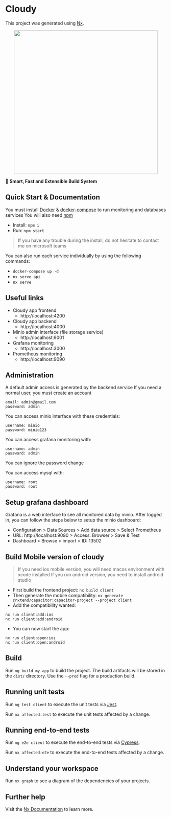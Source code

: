 

# Cloudy

This project was generated using [Nx](https://nx.dev).

<p style="text-align: center;"><img src="https://raw.githubusercontent.com/nrwl/nx/master/images/nx-logo.png" width="450"></p>

🔎 **Smart, Fast and Extensible Build System**

## Quick Start & Documentation

You must install [Docker](https://www.docker.com/products/docker-desktop/) & [docker-compose](https://docs.docker.com/compose/install/) to run monitoring and databases services
You will also need [npm](https://docs.npmjs.com/downloading-and-installing-node-js-and-npm)

- Install: `npm i`
- Run: `npm start`

> If you have any trouble during the install, do not hesitate to contact me on microsoft teams

You can also run each service individually by using the following commands:

- `docker-compose up -d`
- `nx serve api`
- `nx serve`


## Useful links

- Cloudy app frontend
  - http://localhost:4200
- Cloudy app backend
  - http://localhost:4000
- Minio admin interface (file storage service)
  - http://localhost:9001
- Grafana monitoring
  - http://localhost:3000
- Prometheus monitoring
  - http://localhost:9090


## Administration

A default admin access is generated by the backend service
If you need a normal user, you must create an account

```
email: admin@gmail.com
password: admin
```


You can access minio interface with these credentials:
```
username: minio
password: minio123
```

You can access grafana monitoring with:
```
username: admin
password: admin
````
You can ignore the password change

You can access mysql with:
```
username: root
password: root
```



## Setup grafana dashboard

Grafana is a web interface to see all monitored data by minio.
After logged in, you can follow the steps below to setup the minio dashboard:

- Configuration > Data Sources > Add data source > Select Prometheus
- URL: http://localhost:9090 > Access: Browser > Save & Test
- Dashboard > Browse > import > ID: 13502


## Build Mobile version of cloudy

> If you need ios mobile version, you will need macos environment with xcode installed
If you run android version, you need to install android studio

- First build the frontend project: `nx build client`
- Then generate the mobile compatibility: 
`nx generate @nxtend/capacitor:capacitor-project --project client`
- Add the compatibility wanted:
```
nx run client:add:ios
nx run client:add:android
```
- You can now start the app:
```
nx run client:open:ios
nx run client:open:android
```

## Build

Run `ng build my-app` to build the project. The build artifacts will be stored in the `dist/` directory. Use the `--prod` flag for a production build.

## Running unit tests

Run `ng test client` to execute the unit tests via [Jest](https://jestjs.io).

Run `nx affected:test` to execute the unit tests affected by a change.

## Running end-to-end tests

Run `ng e2e client` to execute the end-to-end tests via [Cypress](https://www.cypress.io).

Run `nx affected:e2e` to execute the end-to-end tests affected by a change.

## Understand your workspace

Run `nx graph` to see a diagram of the dependencies of your projects.

## Further help

Visit the [Nx Documentation](https://nx.dev/angular) to learn more.
